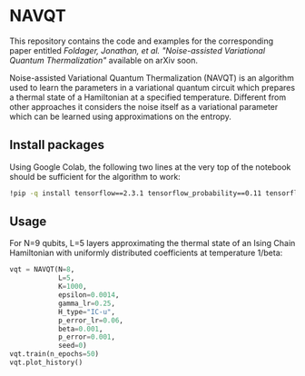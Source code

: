 # NAVQT
This repository contains the code and examples for the corresponding paper entitled *Foldager, Jonathan, et al. "Noise-assisted Variational Quantum Thermalization"* available on arXiv soon.

Noise-assisted Variational Quantum Thermalization (NAVQT) is an algorithm used to learn the parameters in a variational quantum circuit which prepares a thermal state of a Hamiltonian at a specified temperature. Different from other approaches it considers the noise itself as a variational parameter which can be learned using approximations on the entropy. 



## Install packages
Using Google Colab, the following two lines at the very top of the notebook should be sufficient for the algorithm to work:
```bash
!pip -q install tensorflow==2.3.1 tensorflow_probability==0.11 tensorflow-quantum cirq 
```

## Usage 
For N=9 qubits, L=5 layers approximating the thermal state of an Ising Chain Hamiltonian with uniformly distributed coefficients at temperature 1/beta:
```python
vqt = NAVQT(N=8,
            L=5,
            K=1000,
            epsilon=0.0014,
            gamma_lr=0.25,
            H_type="IC-u",
            p_error_lr=0.06,
            beta=0.001,
            p_error=0.001,
            seed=0)
vqt.train(n_epochs=50)
vqt.plot_history()
```


